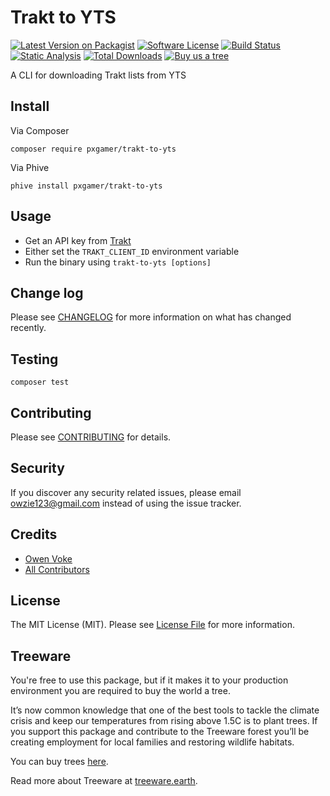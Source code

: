 # Trakt to YTS

[![Latest Version on Packagist][ico-version]][link-packagist]
[![Software License][ico-license]](LICENSE.md)
[![Build Status][ico-github-actions]][link-github-actions]
[![Static Analysis][ico-static-analysis]][link-static-analysis]
[![Total Downloads][ico-downloads]][link-downloads]
[![Buy us a tree][ico-treeware-gifting]][link-treeware-gifting]

A CLI for downloading Trakt lists from YTS

## Install

Via Composer

```shell
composer require pxgamer/trakt-to-yts
```

Via Phive

```shell
phive install pxgamer/trakt-to-yts
```

## Usage

- Get an API key from [Trakt][link-trakt-api]
- Either set the `TRAKT_CLIENT_ID` environment variable
- Run the binary using `trakt-to-yts [options]`

## Change log

Please see [CHANGELOG](CHANGELOG.md) for more information on what has changed recently.

## Testing

``` shell
composer test
```

## Contributing

Please see [CONTRIBUTING](.github/CONTRIBUTING.md) for details.

## Security

If you discover any security related issues, please email owzie123@gmail.com instead of using the issue tracker.

## Credits

- [Owen Voke][link-author]
- [All Contributors][link-contributors]

## License

The MIT License (MIT). Please see [License File](LICENSE.md) for more information.

## Treeware

You're free to use this package, but if it makes it to your production environment you are required to buy the world a
tree.

It’s now common knowledge that one of the best tools to tackle the climate crisis and keep our temperatures from rising
above 1.5C is to plant trees. If you support this package and contribute to the Treeware forest you’ll be creating
employment for local families and restoring wildlife habitats.

You can buy trees [here][link-treeware-gifting].

Read more about Treeware at [treeware.earth][link-treeware].

[ico-version]: https://img.shields.io/packagist/v/pxgamer/trakt-to-yts.svg?style=flat-square
[ico-license]: https://img.shields.io/badge/license-MIT-brightgreen.svg?style=flat-square
[ico-github-actions]: https://img.shields.io/github/workflow/status/pxgamer/trakt-to-yts/Tests.svg?style=flat-square
[ico-static-analysis]: https://img.shields.io/github/workflow/status/pxgamer/trakt-to-yts/Static%20Analysis.svg?style=flat-square&label=Static%20Analysis
[ico-downloads]: https://img.shields.io/packagist/dt/pxgamer/trakt-to-yts.svg?style=flat-square
[ico-treeware-gifting]: https://img.shields.io/badge/Treeware-%F0%9F%8C%B3-lightgreen?style=flat-square

[link-packagist]: https://packagist.org/packages/pxgamer/trakt-to-yts
[link-github-actions]: https://github.com/pxgamer/trakt-to-yts/actions
[link-static-analysis]: https://github.com/pxgamer/trakt-to-yts/actions/workflows/static.yml
[link-downloads]: https://packagist.org/packages/pxgamer/trakt-to-yts
[link-trakt-api]: https://trakt.tv/oauth/applications
[link-treeware]: https://treeware.earth
[link-treeware-gifting]: https://ecologi.com/owenvoke?gift-trees
[link-author]: https://github.com/owenvoke
[link-contributors]: ../../contributors

